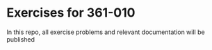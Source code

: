 # Exercises for 361-010
In this repo, all exercise problems and relevant documentation will be published
